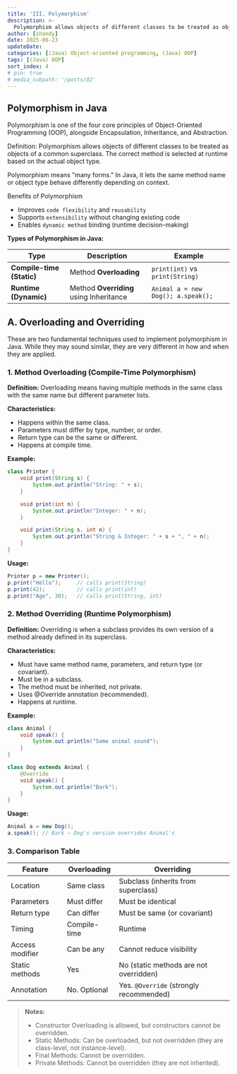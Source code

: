 ```yaml
---
title: 'III. Polymorphism'
description: >-
  Polymorphism allows objects of different classes to be treated as objects of a common superclass. The correct method is selected at runtime based on the actual object type.
author: [shandy]
date: 2025-06-23
updateDate:
categories: [(Java) Object-oriented programming, (Java) OOP]
tags: [(Java) OOP]
sort_index: 4
# pin: true
# media_subpath: '/posts/02'
---
```


## Polymorphism in Java

Polymorphism is one of the four core principles of Object-Oriented Programming (OOP), alongside Encapsulation, Inheritance, and Abstraction.

Definition: Polymorphism allows objects of different classes to be treated as objects of a common superclass. The correct method is selected at runtime based on the actual object type.

Polymorphism means "many forms."
In Java, it lets the same method name or object type behave differently depending on context.

Benefits of Polymorphism
- Improves `code flexibility` and `reusability`
- Supports `extensibility` without changing existing code
- Enables `dynamic method` binding (runtime decision-making)

**Types of Polymorphism in Java:**

| Type                      | Description                             | Example                            |
| ------------------------- | --------------------------------------- | ---------------------------------- |
| **Compile-time (Static)** | Method **Overloading**                  | `print(int)` vs `print(String)`    |
| **Runtime (Dynamic)**     | Method **Overriding** using Inheritance | `Animal a = new Dog(); a.speak();` |


## A. Overloading and Overriding
These are two fundamental techniques used to implement polymorphism in Java. While they may sound similar, they are very different in how and when they are applied.

### 1. Method Overloading (Compile-Time Polymorphism)
**Definition:**
Overloading means having multiple methods in the same class with the same name but different parameter lists.

**Characteristics:**
- Happens within the same class.
- Parameters must differ by type, number, or order.
- Return type can be the same or different.
- Happens at compile time.

**Example:**
```java
class Printer {
    void print(String s) {
        System.out.println("String: " + s);
    }

    void print(int n) {
        System.out.println("Integer: " + n);
    }

    void print(String s, int n) {
        System.out.println("String & Integer: " + s + ", " + n);
    }
}
```
**Usage:**
```java
Printer p = new Printer();
p.print("Hello");     // calls print(String)
p.print(42);          // calls print(int)
p.print("Age", 30);   // calls print(String, int)
```

### 2. Method Overriding (Runtime Polymorphism)
**Definition:**
Overriding is when a subclass provides its own version of a method already defined in its superclass.

**Characteristics:**
- Must have same method name, parameters, and return type (or covariant).
- Must be in a subclass.
- The method must be inherited, not private.
- Uses @Override annotation (recommended).
- Happens at runtime.

**Example:**
```java
class Animal {
    void speak() {
        System.out.println("Some animal sound");
    }
}

class Dog extends Animal {
    @Override
    void speak() {
        System.out.println("Bark");
    }
}
```


**Usage:**
```java
Animal a = new Dog();
a.speak(); // Bark — Dog's version overrides Animal's
```

### 3. Comparison Table

| Feature         | Overloading  | Overriding                               |
| --------------- | ------------ | ---------------------------------------- |
| Location        | Same class   | Subclass (inherits from superclass)      |
| Parameters      | Must differ  | Must be identical                        |
| Return type     | Can differ   | Must be same (or covariant)              |
| Timing          | Compile-time | Runtime                                  |
| Access modifier | Can be any   | Cannot reduce visibility                 |
| Static methods  | Yes        | No (static methods are not overridden) |
| Annotation      | No. Optional   | Yes. `@Override` (strongly recommended)     |


> **Notes:**
> - Constructor Overloading is allowed, but constructors cannot be overridden.
> - Static Methods: Can be overloaded, but not overridden (they are class-level, not instance-level).
> - Final Methods: Cannot be overridden.
> - Private Methods: Cannot be overridden (they are not inherited).